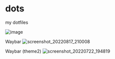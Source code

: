 # dots
my dotfiles

![image](https://user-images.githubusercontent.com/92317276/180457432-9aba0298-951c-4e64-9ae3-adc5b6108179.png)

Waybar
![screenshot_20220817_210008](https://user-images.githubusercontent.com/92317276/185178202-4a2e73c5-bd01-4eba-98fe-9848e33e6cfe.png)

Waybar (theme2)
![screenshot_20220722_194819](https://user-images.githubusercontent.com/92317276/185178605-72d9dc84-f94d-4e33-8b26-355cda8ad3b0.png)
